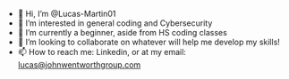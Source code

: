 - 👋 Hi, I’m @Lucas-Martin01
- 👀 I’m interested in general coding and Cybersecurity
- 🌱 I’m currently a beginner, aside from HS coding classes
- 💞️ I’m looking to collaborate on whatever will help me develop my skills!
- 📫 How to reach me: Linkedin, or at my email: lucas@johnwentworthgroup.com

<!---
Lucas-Martin01/Lucas-Martin01 is a ✨ special ✨ repository because its `README.md` (this file) appears on your GitHub profile.
You can click the Preview link to take a look at your changes.
--->
